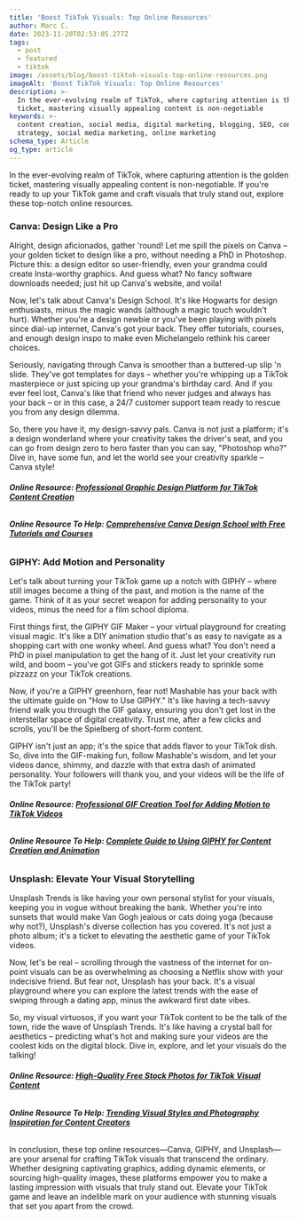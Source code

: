 ```yaml
---
title: 'Boost TikTok Visuals: Top Online Resources'
author: Marc C.
date: 2023-11-20T02:53:05.277Z
tags:
  - post
  - featured
  - tiktok
image: /assets/blog/boost-tiktok-visuals-top-online-resources.png
imageAlt: 'Boost TikTok Visuals: Top Online Resources'
description: >-
  In the ever-evolving realm of TikTok, where capturing attention is the golden
  ticket, mastering visually appealing content is non-negotiable
keywords: >-
  content creation, social media, digital marketing, blogging, SEO, content
  strategy, social media marketing, online marketing
schema_type: Article
og_type: article
---
```

In the ever-evolving realm of TikTok, where capturing attention is the golden ticket, mastering visually appealing content is non-negotiable. If you're ready to up your TikTok game and craft visuals that truly stand out, explore these top-notch online resources.

### **Canva: Design Like a Pro**

Alright, design aficionados, gather 'round! Let me spill the pixels on Canva – your golden ticket to design like a pro, without needing a PhD in Photoshop. Picture this: a design editor so user-friendly, even your grandma could create Insta-worthy graphics. And guess what? No fancy software downloads needed; just hit up Canva's website, and voila!

Now, let's talk about Canva's Design School. It's like Hogwarts for design enthusiasts, minus the magic wands (although a magic touch wouldn't hurt). Whether you're a design newbie or you've been playing with pixels since dial-up internet, Canva's got your back. They offer tutorials, courses, and enough design inspo to make even Michelangelo rethink his career choices.

Seriously, navigating through Canva is smoother than a buttered-up slip 'n slide. They've got templates for days – whether you're whipping up a TikTok masterpiece or just spicing up your grandma's birthday card. And if you ever feel lost, Canva's like that friend who never judges and always has your back – or in this case, a 24/7 customer support team ready to rescue you from any design dilemma.

So, there you have it, my design-savvy pals. Canva is not just a platform; it's a design wonderland where your creativity takes the driver's seat, and you can go from design zero to hero faster than you can say, "Photoshop who?" Dive in, have some fun, and let the world see your creativity sparkle – Canva style!

###### **Online Resource: [Professional Graphic Design Platform for TikTok Content Creation](https://www.canva.com/)**

###### **Online Resource To Help: [Comprehensive Canva Design School with Free Tutorials and Courses](https://www.canva.com/learn/)**

### **GIPHY: Add Motion and Personality**

Let's talk about turning your TikTok game up a notch with GIPHY – where still images become a thing of the past, and motion is the name of the game. Think of it as your secret weapon for adding personality to your videos, minus the need for a film school diploma.

First things first, the GIPHY GIF Maker – your virtual playground for creating visual magic. It's like a DIY animation studio that's as easy to navigate as a shopping cart with one wonky wheel. And guess what? You don't need a PhD in pixel manipulation to get the hang of it. Just let your creativity run wild, and boom – you've got GIFs and stickers ready to sprinkle some pizzazz on your TikTok creations.

Now, if you're a GIPHY greenhorn, fear not! Mashable has your back with the ultimate guide on "How to Use GIPHY." It's like having a tech-savvy friend walk you through the GIF galaxy, ensuring you don't get lost in the interstellar space of digital creativity. Trust me, after a few clicks and scrolls, you'll be the Spielberg of short-form content.

GIPHY isn't just an app; it's the spice that adds flavor to your TikTok dish. So, dive into the GIF-making fun, follow Mashable's wisdom, and let your videos dance, shimmy, and dazzle with that extra dash of animated personality. Your followers will thank you, and your videos will be the life of the TikTok party!

###### **Online Resource: [Professional GIF Creation Tool for Adding Motion to TikTok Videos](https://giphy.com/create/gifmaker)**

###### **Online Resource To Help: [Complete Guide to Using GIPHY for Content Creation and Animation](https://mashable.com/how-to/use-giphy/)**

### **Unsplash: Elevate Your Visual Storytelling[](https://unsplash.com/trends)**

Unsplash Trends is like having your own personal stylist for your visuals, keeping you in vogue without breaking the bank. Whether you're into sunsets that would make Van Gogh jealous or cats doing yoga (because why not?), Unsplash's diverse collection has you covered. It's not just a photo album; it's a ticket to elevating the aesthetic game of your TikTok videos.

Now, let's be real – scrolling through the vastness of the internet for on-point visuals can be as overwhelming as choosing a Netflix show with your indecisive friend. But fear not, Unsplash has your back. It's a visual playground where you can explore the latest trends with the ease of swiping through a dating app, minus the awkward first date vibes.

So, my visual virtuosos, if you want your TikTok content to be the talk of the town, ride the wave of Unsplash Trends. It's like having a crystal ball for aesthetics – predicting what's hot and making sure your videos are the coolest kids on the digital block. Dive in, explore, and let your visuals do the talking!

###### **Online Resource: [High-Quality Free Stock Photos for TikTok Visual Content](https://unsplash.com/)**

###### **Online Resource To Help: [Trending Visual Styles and Photography Inspiration for Content Creators](https://unsplash.com/trends)**

In conclusion, these top online resources—Canva, GIPHY, and Unsplash—are your arsenal for crafting TikTok visuals that transcend the ordinary. Whether designing captivating graphics, adding dynamic elements, or sourcing high-quality images, these platforms empower you to make a lasting impression with visuals that truly stand out. Elevate your TikTok game and leave an indelible mark on your audience with stunning visuals that set you apart from the crowd.
